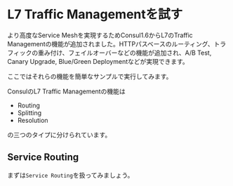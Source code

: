 # L7 Traffic Managementを試す

より高度なService Meshを実現するためConsul1.6からL7のTraffic Managementの機能が追加されました。HTTPパスベースのルーティング、トラフィックの重み付け、フェイルオーバーなどの機能が追加され、A/B Test, Canary Upgrade, Blue/Green Deploymentなどが実現できます。

ここではそれらの機能を簡単なサンプルで実行してみます。

ConsulのL7 Traffic Managementの機能は

* Routing
* Splitting
* Resolution

の三つのタイプに分けられています。

## Service Routing

まずは`Service Routing`を扱ってみましょう。	